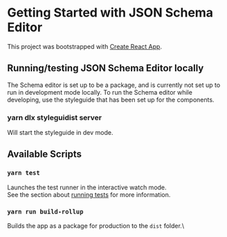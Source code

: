 # Getting Started with JSON Schema Editor

This project was bootstrapped with [Create React App](https://github.com/facebook/create-react-app).

## Running/testing JSON Schema Editor locally

The Schema editor is set up to be a package, and is currently not set up to run in development mode locally.
To run the Schema editor while developing, use the styleguide that has been set up for the components.

### yarn dlx styleguidist server

Will start the styleguide in dev mode.

## Available Scripts

### `yarn test`

Launches the test runner in the interactive watch mode.\
See the section about [running tests](https://facebook.github.io/create-react-app/docs/running-tests) for more information.

### `yarn run build-rollup`

Builds the app as a package for production to the `dist` folder.\
